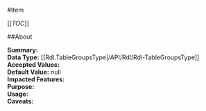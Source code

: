 #Item

[[_TOC_]]

##About

**Summary:**   
**Data Type:** [[Rdl.TableGroupsType|/API/Rdl/Rdl-TableGroupsType]]  
**Accepted Values:**   
**Default Value:** null  
**Impacted Features:**   
**Purpose:**   
**Usage:**   
**Caveats:**   

